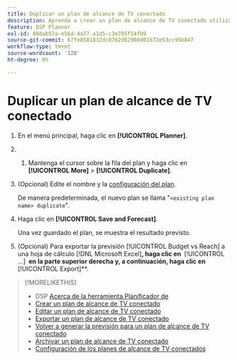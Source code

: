 ```yaml
---
title: Duplicar un plan de alcance de TV conectado
description: Aprenda a crear un plan de alcance de TV conectado utilizando la configuración de un plan existente.
feature: DSP Planner
exl-id: 80dab57a-e56d-4a77-a1d5-c3e705f54fb9
source-git-commit: 67fe8581832dc0762d62908d01672e53cc95b847
workflow-type: tm+mt
source-wordcount: '128'
ht-degree: 0%

---
```


# Duplicar un plan de alcance de TV conectado

1. En el menú principal, haga clic en **[!UICONTROL Planner]**.

1. &#x200B;
   1. Mantenga el cursor sobre la fila del plan y haga clic en **[!UICONTROL More]** > **[!UICONTROL Duplicate]**.

1. (Opcional) Edite el nombre y la [configuración del plan](planner-settings.md).

   De manera predeterminada, el nuevo plan se llama &quot;`<existing plan name> duplicate`&quot;.

1. Haga clic en **[!UICONTROL Save and Forecast]**.

   Una vez guardado el plan, se muestra el resultado previsto.

1. (Opcional) Para exportar la previsión [!UICONTROL Budget vs Reach] a una hoja de cálculo [!DNL Microsoft Excel]&#x200B;**, haga clic en &#x200B;** [!UICONTROL ...] **&#x200B; en la parte superior derecha y, a continuación, haga clic en &#x200B;** [!UICONTROL Export]**.

>[!MORELIKETHIS]
>
>* DSP [Acerca de la herramienta Planificador de](planner-about.md)
>* [Crear un plan de alcance de TV conectado](planner-create.md)
>* [Editar un plan de alcance de TV conectado](planner-edit.md)
>* [Exportar un plan de alcance de TV conectado](planner-export.md)
>* [Volver a generar la previsión para un plan de alcance de TV conectado](planner-forecast.md)
>* [Archivar un plan de alcance de TV conectado](planner-archive.md)
>* [Configuración de los planes de alcance de TV conectados](planner-settings.md)

